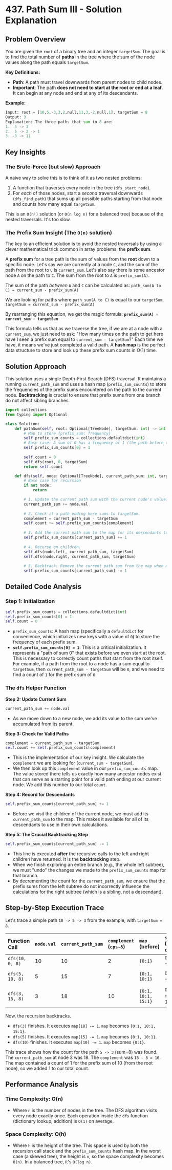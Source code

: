 # 437\. Path Sum III - Solution Explanation

## Problem Overview

You are given the `root` of a binary tree and an integer `targetSum`. The goal is to find the total number of **paths** in the tree where the sum of the node values along the path equals `targetSum`.

**Key Definitions:**

  - **Path**: A path must travel downwards from parent nodes to child nodes.
  - **Important**: The path **does not need to start at the root or end at a leaf**. It can begin at any node and end at any of its descendants.

**Example:**

```python
Input: root = [10,5,-3,3,2,null,11,3,-2,null,1], targetSum = 8
Output: 3
Explanation: The three paths that sum to 8 are:
1.  5 -> 3
2.  5 -> 2 -> 1
3. -3 -> 11
```

## Key Insights

### The Brute-Force (but slow) Approach

A naive way to solve this is to think of it as two nested problems:

1.  A function that traverses every node in the tree (`dfs_start_node`).
2.  For *each* of those nodes, start a *second* traversal downwards (`dfs_find_path`) that sums up all possible paths starting from that node and counts how many equal `targetSum`.

This is an `O(n²)` solution (or `O(n log n)` for a balanced tree) because of the nested traversals. It's too slow.

### The Prefix Sum Insight (The `O(n)` solution)

The key to an efficient solution is to avoid the nested traversals by using a clever mathematical trick common in array problems: the **prefix sum**.

A **prefix sum** for a tree path is the sum of values from the **root** down to a specific node.
Let's say we are currently at a node `C`, and the sum of the path from the root to `C` is `current_sum`. Let's also say there is some ancestor node `A` on the path to `C`. The sum from the root to `A` is `prefix_sum(A)`.

The sum of the path *between* `A` and `C` can be calculated as:
`path_sum(A to C) = current_sum - prefix_sum(A)`

We are looking for paths where `path_sum(A to C)` is equal to our `targetSum`.
`targetSum = current_sum - prefix_sum(A)`

By rearranging this equation, we get the magic formula:
**`prefix_sum(A) = current_sum - targetSum`**

This formula tells us that as we traverse the tree, if we are at a node with a `current_sum`, we just need to ask: "How many times on the path to get here have I seen a prefix sum equal to `current_sum - targetSum`?" Each time we have, it means we've just completed a valid path. A **hash map** is the perfect data structure to store and look up these prefix sum counts in O(1) time.

## Solution Approach

This solution uses a single Depth-First Search (DFS) traversal. It maintains a running `current_path_sum` and uses a hash map (`prefix_sum_counts`) to store the frequencies of the prefix sums encountered on the path to the current node. **Backtracking** is crucial to ensure that prefix sums from one branch do not affect sibling branches.

```python
import collections
from typing import Optional

class Solution:
    def pathSum(self, root: Optional[TreeNode], targetSum: int) -> int:
        # Map to store {prefix_sum: frequency}
        self.prefix_sum_counts = collections.defaultdict(int)
        # Base case: A sum of 0 has a frequency of 1 (the path before the root).
        self.prefix_sum_counts[0] = 1
        
        self.count = 0
        self.dfs(root, 0, targetSum)
        return self.count

    def dfs(self, node: Optional[TreeNode], current_path_sum: int, targetSum: int):
        # Base case for recursion
        if not node:
            return

        # 1. Update the current path sum with the current node's value.
        current_path_sum += node.val
        
        # 2. Check if a path ending here sums to targetSum.
        complement = current_path_sum - targetSum
        self.count += self.prefix_sum_counts[complement]
        
        # 3. Add the current path sum to the map for its descendants to use.
        self.prefix_sum_counts[current_path_sum] += 1
        
        # 4. Recurse on children.
        self.dfs(node.left, current_path_sum, targetSum)
        self.dfs(node.right, current_path_sum, targetSum)
        
        # 5. Backtrack: Remove the current path sum from the map when moving back up.
        self.prefix_sum_counts[current_path_sum] -= 1
```

## Detailed Code Analysis

### Step 1: Initialization

```python
self.prefix_sum_counts = collections.defaultdict(int)
self.prefix_sum_counts[0] = 1
self.count = 0
```

  - `prefix_sum_counts`: A hash map (specifically a `defaultdict` for convenience, which initializes new keys with a value of `0`) to store the frequency of each prefix sum.
  - **`self.prefix_sum_counts[0] = 1`**: This is a critical initialization. It represents a "path of sum 0" that exists before we even start at the root. This is necessary to correctly count paths that start from the root itself. For example, if a path from the root to a node has a sum equal to `targetSum`, then `current_path_sum - targetSum` will be `0`, and we need to find a count of `1` for the prefix sum of `0`.

### The `dfs` Helper Function

**Step 2: Update Current Sum**

```python
current_path_sum += node.val
```

  - As we move down to a new node, we add its value to the sum we've accumulated from its parent.

**Step 3: Check for Valid Paths**

```python
complement = current_path_sum - targetSum
self.count += self.prefix_sum_counts[complement]
```

  - This is the implementation of our key insight. We calculate the `complement` we are looking for (`current_sum - targetSum`).
  - We then look up this `complement` value in our `prefix_sum_counts` map. The value stored there tells us exactly how many ancestor nodes exist that can serve as a starting point for a valid path ending at our current node. We add this number to our total `count`.

**Step 4: Record for Descendants**

```python
self.prefix_sum_counts[current_path_sum] += 1
```

  - Before we visit the children of the current node, we must add its `current_path_sum` to the map. This makes it available for all of its descendants to use in their own calculations.

**Step 5: The Crucial Backtracking Step**

```python
self.prefix_sum_counts[current_path_sum] -= 1
```

  - This line is executed **after** the recursive calls to the left and right children have returned. It is the **backtracking** step.
  - When we finish exploring an entire branch (e.g., the whole left subtree), we must "undo" the changes we made to the `prefix_sum_counts` map for that branch.
  - By decrementing the count for the `current_path_sum`, we ensure that the prefix sums from the left subtree do not incorrectly influence the calculations for the right subtree (which is a sibling, not a descendant).

## Step-by-Step Execution Trace

Let's trace a simple path `10 -> 5 -> 3` from the example, with `targetSum = 8`.

| Function Call | `node.val`| `current_path_sum` | `complement` (`cps-8`) | `map` (before) | `self.count` (after check) | `map` (after update) |
| :--- | :--- | :--- | :--- | :--- | :--- | :--- |
| `dfs(10, 0, 8)` | 10 | 10 | 2 | `{0:1}` | `0 + map[2]` -\> 0 | `{0:1, 10:1}` |
| `dfs(5, 10, 8)` | 5 | 15 | 7 | `{0:1, 10:1}` | `0 + map[7]` -\> 0 | `{0:1, 10:1, 15:1}`|
| `dfs(3, 15, 8)` | 3 | 18 | 10 | `{0:1, 10:1, 15:1}`| `0 + map[10]` -\> 1 | `{0:1, 10:1, 15:1, 18:1}`|

Now, the recursion backtracks.

  - `dfs(3)` finishes. It executes `map[18] -= 1`. `map` becomes `{0:1, 10:1, 15:1}`.
  - `dfs(5)` finishes. It executes `map[15] -= 1`. `map` becomes `{0:1, 10:1}`.
  - `dfs(10)` finishes. It executes `map[10] -= 1`. `map` becomes `{0:1}`.

This trace shows how the count for the path `5 -> 3` (sum=8) was found. The `current_path_sum` at node 3 was 18. The `complement` was `18 - 8 = 10`. The map contained a count of 1 for the prefix sum of 10 (from the root node), so we added 1 to our total count.

## Performance Analysis

### Time Complexity: O(n)

  - Where `n` is the number of nodes in the tree. The DFS algorithm visits every node exactly once. Each operation inside the `dfs` function (dictionary lookup, addition) is `O(1)` on average.

### Space Complexity: O(h)

  - Where `h` is the height of the tree. This space is used by both the recursion call stack and the `prefix_sum_counts` hash map. In the worst case (a skewed tree), the height is `n`, so the space complexity becomes `O(n)`. In a balanced tree, it's `O(log n)`.